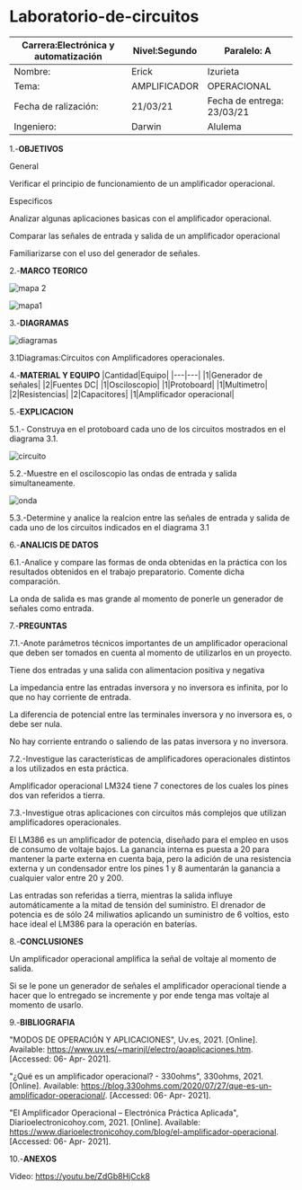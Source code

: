 # Laboratorio-de-circuitos
|Carrera:Electrónica y automatización|Nivel:Segundo|Paralelo: A|
|---|---|---|
|Nombre:|Erick| Izurieta|
|Tema:|AMPLIFICADOR | OPERACIONAL |
|Fecha de ralización:| 21/03/21|Fecha de entrega: 23/03/21|
|Ingeniero:| Darwin|Alulema |

1.-**OBJETIVOS**

General

Verificar el principio de funcionamiento de un amplificador operacional.

Especificos

Analizar algunas aplicaciones basicas con el amplificador operacional.

Comparar las señales de entrada y salida de un amplificador operacional

Familiarizarse con el uso del generador de señales.

2.-**MARCO TEORICO**

![mapa 2](https://user-images.githubusercontent.com/75336529/113716041-c72d2580-96af-11eb-8861-7af8b2ca0310.png)

![mapa1](https://user-images.githubusercontent.com/75336529/113716033-c5636200-96af-11eb-9121-8bdba7abaa1b.png)


3.-**DIAGRAMAS**

![diagramas](https://user-images.githubusercontent.com/75336529/113633712-08332480-9633-11eb-9c72-544b639dae0e.png)

3.1Diagramas:Circuitos con Amplificadores operacionales.

4.-**MATERIAL Y EQUIPO**
|Cantidad|Equipo|
|---|---|
|1|Generador de señales|
|2|Fuentes DC|
|1|Osciloscopio|
|1|Protoboard|
|1|Multimetro|
|2|Resistencias|
|2|Capacitores|
|1|Amplificador operacional|

5.-**EXPLICACION**

5.1.- Construya en el protoboard cada uno de los circuitos mostrados en el diagrama 3.1.

![circuito](https://user-images.githubusercontent.com/75336529/113635431-3d8d4180-9636-11eb-9101-14f49030c1df.png)

5.2.-Muestre en el osciloscopio las ondas de entrada y salida simultaneamente.

![onda ](https://user-images.githubusercontent.com/75336529/113635428-3bc37e00-9636-11eb-9b57-aa3fa146ea45.png)

5.3.-Determine y analice la realcion entre las señales de entrada y salida de cada uno de los circuitos indicados en el diagrama 3.1

6.-**ANALICIS DE DATOS**

6.1.-Analice y compare las formas de onda obtenidas en la práctica con los resultados obtenidos en el trabajo preparatorio. Comente dicha comparación.

La onda de salida es mas grande al momento de ponerle un generador de señales como entrada.

7.-**PREGUNTAS**

7.1.-Anote parámetros técnicos importantes de un amplificador operacional que deben ser tomados en cuenta al momento de utilizarlos en un proyecto.

Tiene dos entradas y una salida con alimentacion positiva y negativa

La impedancia entre las entradas inversora y no inversora es infinita, por lo que no hay corriente de entrada.

La diferencia de potencial entre las terminales inversora y no inversora es, o debe ser nula.

No hay corriente entrando o saliendo de las patas inversora y no inversora.

7.2.-Investigue las características de amplificadores operacionales distintos a los utilizados en esta práctica.

Amplificador operacional LM324 tiene 7 conectores de los cuales los pines dos van referidos a tierra.

7.3.-Investigue otras aplicaciones con circuitos más complejos que utilizan amplificadores operacionales.

El LM386 es un amplificador de potencia, diseñado para el empleo en usos de consumo de voltaje bajos. La ganancia interna es puesta a 20 para mantener la parte externa en cuenta baja, pero la adición de una resistencia externa y un condensador entre los pines 1 y 8 aumentarán la ganancia a cualquier valor entre 20 y 200.

Las entradas son referidas a tierra, mientras la salida influye automáticamente a la mitad de tensión del suministro. El drenador de potencia es de sólo 24 miliwatios aplicando un suministro de 6 voltios, esto hace ideal el LM386 para la operación en baterías.

8.-**CONCLUSIONES**

Un amplificador operacional amplifica la señal de voltaje al momento de salida.

Si se le pone un generador de señales el amplificador operacional tiende a hacer que lo entregado se incremente y por ende tenga mas voltaje al momento de usarlo.

9.-**BIBLIOGRAFIA**

"MODOS DE OPERACIÓN Y APLICACIONES", Uv.es, 2021. [Online]. Available: https://www.uv.es/~marinjl/electro/aoaplicaciones.htm. [Accessed: 06- Apr- 2021].

"¿Qué es un amplificador operacional? - 330ohms", 330ohms, 2021. [Online]. Available: https://blog.330ohms.com/2020/07/27/que-es-un-amplificador-operacional/. [Accessed: 06- Apr- 2021].

"El Amplificador Operacional – Electrónica Práctica Aplicada", Diarioelectronicohoy.com, 2021. [Online]. Available: https://www.diarioelectronicohoy.com/blog/el-amplificador-operacional. [Accessed: 06- Apr- 2021].

10.-**ANEXOS**

Video: https://youtu.be/ZdGb8HjCck8
